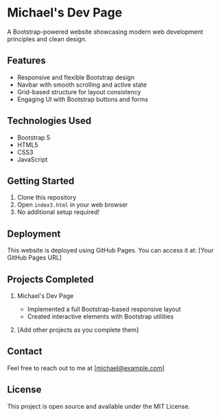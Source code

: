 # Michael's Dev Page

A Bootstrap-powered website showcasing modern web development principles and clean design.

## Features

- Responsive and flexible Bootstrap design
- Navbar with smooth scrolling and active state
- Grid-based structure for layout consistency
- Engaging UI with Bootstrap buttons and forms

## Technologies Used

- Bootstrap 5
- HTML5
- CSS3
- JavaScript

## Getting Started

1. Clone this repository
2. Open `index3.html` in your web browser
3. No additional setup required!

## Deployment

This website is deployed using GitHub Pages. You can access it at: [Your GitHub Pages URL]

## Projects Completed

1. Michael's Dev Page
   - Implemented a full Bootstrap-based responsive layout
   - Created interactive elements with Bootstrap utilities

2. [Add other projects as you complete them]

## Contact

Feel free to reach out to me at [michael@example.com]

## License

This project is open source and available under the MIT License.
